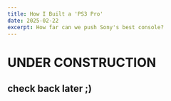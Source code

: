 ```yaml
---
title: How I Built a 'PS3 Pro'
date: 2025-02-22
excerpt: How far can we push Sony's best console?
---
```


# UNDER CONSTRUCTION
## check back later ;)